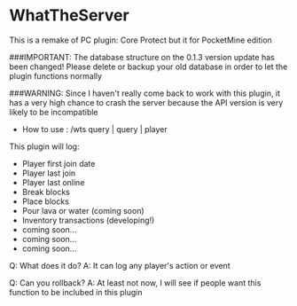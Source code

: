 # WhatTheServer
This is a remake of PC plugin: Core Protect but it for PocketMine edition

###IMPORTANT: The  database structure on the 0.1.3 version update has been changed! Please delete or backup your old database in order to let the plugin functions normally

###WARNING: Since I haven't really come back to work with this plugin, it has a very high chance to crash the server because the API version is very likely to be incompatible

- How to use : /wts query | query <x> <y> <z> <x2> <y2> <z2> <time> | player <username>

This plugin will log:
- Player first join date
- Player last join
- Player last online
- Break blocks
- Place blocks
- Pour lava or water (coming soon)
- Inventory transactions (developing!)
- coming soon...
- coming soon...
- coming soon...

Q: What does it do?
A: It can log any player's action or event

Q: Can you rollback?
A: At least not now, I will see if people want this function to be inclubed in this plugin
